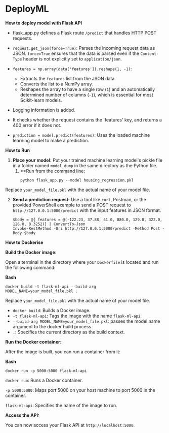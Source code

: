 # DeployML



**How to deploy model with Flask API**

* flask_app.py defines a Flask route `/predict` that handles HTTP POST requests.
* `request.get_json(force=True)`: Parses the incoming request data as JSON. `force=True` ensures that the data is parsed even if the `Content-Type` header is not explicitly set to `application/json`.
* `features = np.array(data['features']).reshape(1, -1)`:

  * Extracts the `features` list from the JSON data.
  * Converts the list to a NumPy array.
  * Reshapes the array to have a single row (`1`) and an automatically determined number of columns (`-1`), which is essential for most Scikit-learn models.
* Logging information is added.
* It checks whether the request contains the 'features' key, and returns a 400 error if it does not.
* `prediction = model.predict(features)`: Uses the loaded machine learning model to make a prediction.



**How to Run**

1. **Place your model:** Put your trained machine learning model's pickle file in a folder named `model_dump` in the same directory as the Python file.
   1. **Run from the command line:
      ```
      python flask_app.py --model housing_regression.pkl
      ```

Replace `your_model_file.pkl` with the actual name of your model file.

2. **Send a prediction request:** Use a tool like `curl`, Postman, or the provided PowerShell example to send a POST request to `http://127.0.0.1:5000/predict` with the input features in JSON format.
   ```
   $body = @{ features = @(-122.23, 37.88, 41.0, 880.0, 129.0, 322.0, 126.0, 8.3252)} | ConvertTo-Json
   Invoke-RestMethod -Uri http://127.0.0.1:5000/predict -Method Post -Body $body
   ```



**How to Dockerise**

**Build the Docker image:**

Open a terminal in the directory where your `Dockerfile` is located and run the following command:

**Bash**

```
docker build -t flask-ml-api --build-arg MODEL_NAME=your_model_file.pkl .
```

Replace `your_model_file.pkl` with the actual name of your model file.

* `docker build`: Builds a Docker image.
* `-t flask-ml-api`: Tags the image with the name `flask-ml-api`.
* `--build-arg MODEL_NAME=your_model_file.pkl`: passes the model name argument to the docker build process.
* `.`: Specifies the current directory as the build context.

**Run the Docker container:**

After the image is built, you can run a container from it:

**Bash**

```
docker run -p 5000:5000 flask-ml-api
```

`docker run`: Runs a Docker container.

`-p 5000:5000`: Maps port 5000 on your host machine to port 5000 in the container.

`flask-ml-api`: Specifies the name of the image to run.


**Access the API:**

You can now access your Flask API at `http://localhost:5000`.
